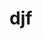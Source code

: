 # djf
<div><script type="text/javascript" defer src="https://datawrapper.dwcdn.net/PYga3/embed.js?v=4" charset="utf-8"></script><noscript><img src="https://datawrapper.dwcdn.net/PYga3/full.png" alt="" /></noscript></div>

